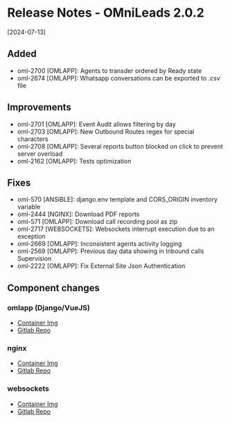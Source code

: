 # Release Notes - OMniLeads 2.0.2

[2024-07-13]

## Added

* oml-2700 [OMLAPP]: Agents to transder ordered by Ready state
* oml-2674 [OMLAPP]: Whatsapp conversations can be exported to .csv file

## Improvements

* oml-2701 [OMLAPP]: Event Audit allows filtering by day
* oml-2703 [OMLAPP]: New Outbound Routes regex for special characters
* oml-2708 [OMLAPP]: Several reports button blocked on click to prevent server overload
* oml-2162 [OMLAPP]: Tests optimization

## Fixes

* oml-570 [ANSIBLE]: django.env template and CORS_ORIGIN inventory variable
* oml-2444 [NGINX]: Download PDF reports
* oml-571 [OMLAPP]: Download call recording pool as zip
* oml-2717 [WEBSOCKETS]: Websockets interrupt execution due to an exception
* oml-2669 [OMLAPP]: Inconsistent agents activity logging
* oml-2569 [OMLAPP]: Previous day data showing in Inbound calls Supervision
* oml-2222 [OMLAPP]: Fix External Site Json Authentication

## Component changes

### omlapp (Django/VueJS)

* [Container Img](https://hub.docker.com/layers/omnileads/omlapp/240712.01/images/sha256-19ec611afa23e3fbe05eeab31dd49cfd84e2e2684c04ce482e6780dee400d7cb?context=explore)
* [Gitlab Repo](https://gitlab.com/omnileads/ominicontacto/-/blob/2407012.01/)

### nginx

* [Container Img](https://hub.docker.com/layers/omnileads/nginx/240705.01/images/sha256-2ec0242101b379315e65d21ac05ba37e8ae43e25f98f21d779d362dbe3fee2c5?context=explore)
* [Gitlab Repo](https://gitlab.com/omnileads/omlnginx/-/blob/240705.01/)

### websockets

* [Container Img](https://hub.docker.com/layers/omnileads/websockets/240705.01/images/sha256-f6dacc875148dbf8b2ae4156ce28d677ebc70d85520adf4db49c1d6e80010c95?context=explore)
* [Gitlab Repo](https://gitlab.com/omnileads/omnileads-websockets/-/tree/240705.01?ref_type=tags)